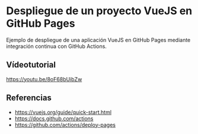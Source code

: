 # Despliegue de un proyecto VueJS en GitHub Pages
Ejemplo de despliegue de una aplicación VueJS en GitHub Pages mediante integración continua con GitHub Actions.

## Vídeotutorial
https://youtu.be/8oF68bUibZw

## Referencias
- https://vuejs.org/guide/quick-start.html
- https://docs.github.com/actions
- https://github.com/actions/deploy-pages
